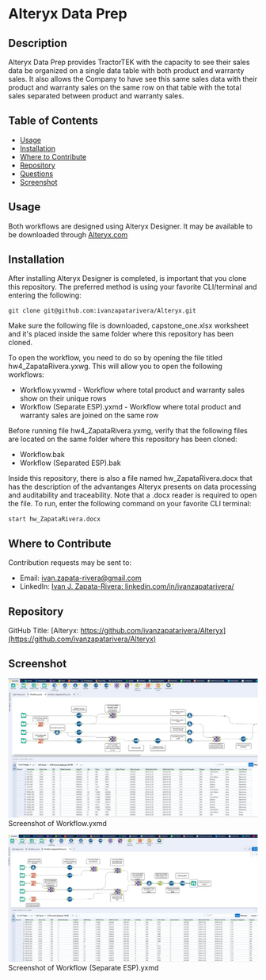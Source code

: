 # Alteryx Data Prep


## Description

Alteryx Data Prep provides TractorTEK with the capacity to see their sales data be organized on a single data table with both product and warranty sales.  It also allows the Company to have see this same sales data with their product and warranty sales on the same row on that table with the total sales separated between product and warranty sales.


## Table of Contents

* [Usage](#usage)
* [Installation](#installation)
* [Where to Contribute](#where-to-contribute)
* [Repository](#repository)
* [Questions](#questions)
* [Screenshot](#screenshot)


## Usage

Both workflows are designed using Alteryx Designer. It may be available to be downloaded through [Alteryx.com](https://www.alteryx.com/designer-trial/free-trial-alteryx)


## Installation

After installing Alteryx Designer is completed, is important that you clone this repository.  The preferred method is using your favorite CLI/terminal and entering the following:

    git clone git@github.com:ivanzapatarivera/Alteryx.git

Make sure the following file is downloaded, capstone_one.xlsx worksheet and it's placed inside the same folder where this repository has been cloned. 

To open the workflow, you need to do so by opening the file titled hw4_ZapataRivera.yxwg. This will allow you to open the following workflows:

* Workflow.yxwmd - Workflow where total product and warranty sales show on their unique rows
* Workflow (Separate ESP).yxmd - Workflow where total product and warranty sales are joined on the same row

Before running file hw4_ZapataRivera.yxmg, verify that the following files are located on the same folder where this repository has been cloned:

* Workflow.bak
* Workflow (Separated ESP).bak

Inside this repository, there is also a file named hw_ZapataRivera.docx that has the description of the advantanges Alteryx presents on data processing and auditability and traceability. Note that a .docx reader is required to open the file.  To run, enter the following command on your favorite CLI terminal:

    start hw_ZapataRivera.docx 


## Where to Contribute

Contribution requests may be sent to:

* Email: [ivan.zapata-rivera@gmail.com](mailto:ivan.zapata-rivera@gmail.com)
* LinkedIn: [Ivan J. Zapata-Rivera: linkedin.com/in/ivanzapatarivera/](https://www.linkedin.com/in/ivanzapatarivera/)


## Repository

GitHub Title: [Alteryx: https://github.com/ivanzapatarivera/Alteryx](https://github.com/ivanzapatarivera/Alteryx)


## Screenshot


![Getting_Started](screenshot1.JPG)
Screenshot of Workflow.yxmd


![Getting_Started](screenshot2.JPG)
Screenshot of Workflow (Separate ESP).yxmd

